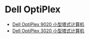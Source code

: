 # Dell OptiPlex

- [Dell OptiPlex 9020 小型塔式计算机](https://dl.dell.com/topicspdf/optiplex-9020-desktop_owners-manual2_zh-cn.pdf)
- [Dell OptiPlex 3020 小型塔式计算机](https://dl.dell.com/topicspdf/optiplex-3020-desktop_owners-manual_zh-cn.pdf)

